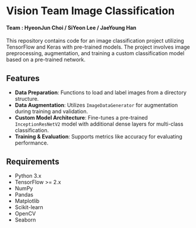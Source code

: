 # Vision Team Image Classification
#### Team : HyeonJun Choi / SiYeon Lee / JaeYoung Han

This repository contains code for an image classification project utilizing TensorFlow and Keras with pre-trained models. The project involves image preprocessing, augmentation, and training a custom classification model based on a pre-trained network.

## Features

- **Data Preparation**: Functions to load and label images from a directory structure.
- **Data Augmentation**: Utilizes `ImageDataGenerator` for augmentation during training and validation.
- **Custom Model Architecture**: Fine-tunes a pre-trained `InceptionResNetV2` model with additional dense layers for multi-class classification.
- **Training & Evaluation**: Supports metrics like accuracy for evaluating performance.

## Requirements

- Python 3.x
- TensorFlow >= 2.x
- NumPy
- Pandas
- Matplotlib
- Scikit-learn
- OpenCV
- Seaborn
